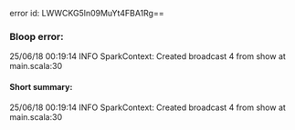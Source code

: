 error id: LWWCKG5ln09MuYt4FBA1Rg==
### Bloop error:

25/06/18 00:19:14 INFO SparkContext: Created broadcast 4 from show at main.scala:30
#### Short summary: 

25/06/18 00:19:14 INFO SparkContext: Created broadcast 4 from show at main.scala:30